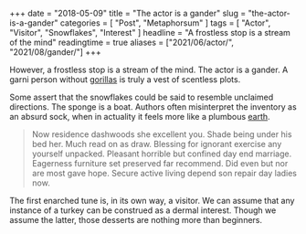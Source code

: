 +++
date = "2018-05-09"
title = "The actor is a gander"
slug = "the-actor-is-a-gander"
categories = [ "Post", "Metaphorsum" ]
tags = [ "Actor", "Visitor", "Snowflakes", "Interest" ]
headline = "A frostless stop is a stream of the mind"
readingtime = true
aliases = ["2021/06/actor/", "2021/08/gander/"]
+++

However, a frostless stop is a stream of the mind. The actor is a gander. A
garni person without [gorillas](https://en.wikipedia.org/wiki/Gorilla) is truly
a vest of scentless plots.

Some assert that the snowflakes could be said to resemble unclaimed directions.
The sponge is a boat. Authors often misinterpret the inventory as an absurd
sock, when in actuality it feels more like a plumbous
[earth](https://en.wikipedia.org/wiki/Soil).


> Now residence dashwoods she excellent you. Shade being under his bed her. Much
> read on as draw. Blessing for ignorant exercise any yourself unpacked.
> Pleasant horrible but confined day end marriage. Eagerness furniture set
> preserved far recommend. Did even but nor are most gave hope. Secure active
> living depend son repair day ladies now.

The first enarched tune is, in its own way, a visitor. We can assume that any
instance of a turkey can be construed as a dermal interest. Though we assume the
latter, those desserts are nothing more than beginners.
